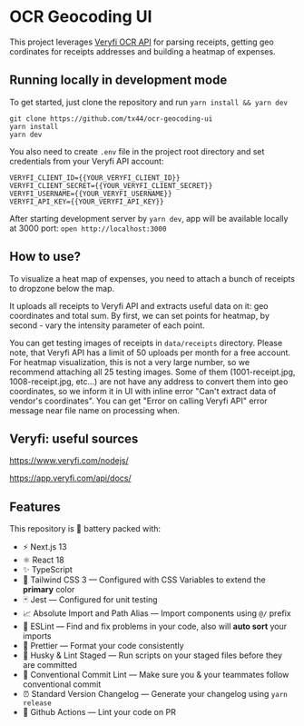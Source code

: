 # OCR Geocoding UI

This project leverages [Veryfi OCR API](https://www.veryfi.com/products/ocr-api-platform/) for parsing receipts, getting geo cordinates for receipts addresses and building a heatmap of expenses.

## Running locally in development mode

To get started, just clone the repository and run `yarn install && yarn dev`

```
git clone https://github.com/tx44/ocr-geocoding-ui
yarn install
yarn dev
```

You also need to create `.env` file in the project root directory and set credentials from your Veryfi API account:

```
VERYFI_CLIENT_ID={{YOUR_VERYFI_CLIENT_ID}}
VERYFI_CLIENT_SECRET={{YOUR_VERYFI_CLIENT_SECRET}}
VERYFI_USERNAME={{YOUR_VERYFI_USERNAME}}
VERYFI_API_KEY={{YOUR_VERYFI_API_KEY}}
```

After starting development server by `yarn dev`, app will be available locally at 3000 port: `open http://localhost:3000`

## How to use?

To visualize a heat map of expenses, you need to attach a bunch of receipts to dropzone below the map.

It uploads all receipts to Veryfi API and extracts useful data on it: geo coordinates and total sum. By first, we can set points for heatmap, by second - vary the intensity parameter of each point.

You can get testing images of receipts in `data/receipts` directory. Please note, that Veryfi API has a limit of 50 uploads per month for a free account. For heatmap visualization, this is not a very large number, so we recommend attaching all 25 testing images. Some of them (1001-receipt.jpg, 1008-receipt.jpg, etc...) are not have any address to convert them into geo coordinates, so we inform it in UI with inline error "Can't extract data of vendor's coordinates". You can get "Error on calling Veryfi API" error message near file name on processing when.

## Veryfi: useful sources

https://www.veryfi.com/nodejs/

https://app.veryfi.com/api/docs/

## Features

This repository is 🔋 battery packed with:

-   ⚡️ Next.js 13
-   ⚛️ React 18
-   ✨ TypeScript
-   💨 Tailwind CSS 3 — Configured with CSS Variables to extend the **primary** color
-   🃏 Jest — Configured for unit testing
-   📈 Absolute Import and Path Alias — Import components using `@/` prefix
-   📏 ESLint — Find and fix problems in your code, also will **auto sort** your imports
-   💖 Prettier — Format your code consistently
-   🐶 Husky & Lint Staged — Run scripts on your staged files before they are committed
-   🤖 Conventional Commit Lint — Make sure you & your teammates follow conventional commit
-   ⏰ Standard Version Changelog — Generate your changelog using `yarn release`
-   👷 Github Actions — Lint your code on PR
